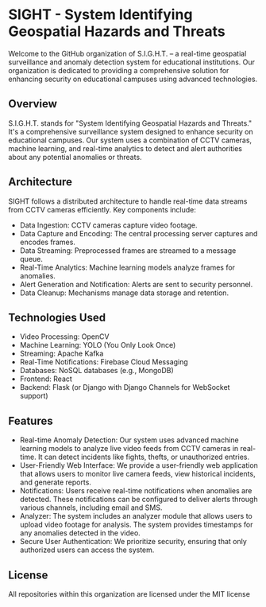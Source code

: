 # SIGHT - System Identifying Geospatial Hazards and Threats
Welcome to the GitHub organization of S.I.G.H.T. – a real-time geospatial surveillance and anomaly detection system for educational institutions. Our organization is dedicated to providing a comprehensive solution for enhancing security on educational campuses using advanced technologies.

## Overview
S.I.G.H.T. stands for "System Identifying Geospatial Hazards and Threats." It's a comprehensive surveillance system designed to enhance security on educational campuses. Our system uses a combination of CCTV cameras, machine learning, and real-time analytics to detect and alert authorities about any potential anomalies or threats.


## Architecture
SIGHT follows a distributed architecture to handle real-time data streams from CCTV cameras efficiently. Key components include:
- Data Ingestion: CCTV cameras capture video footage.
- Data Capture and Encoding: The central processing server captures and encodes frames.
- Data Streaming: Preprocessed frames are streamed to a message queue.
- Real-Time Analytics: Machine learning models analyze frames for anomalies.
- Alert Generation and Notification: Alerts are sent to security personnel.
- Data Cleanup: Mechanisms manage data storage and retention.

## Technologies Used
- Video Processing: OpenCV
- Machine Learning: YOLO (You Only Look Once)
- Streaming: Apache Kafka
- Real-Time Notifications: Firebase Cloud Messaging
- Databases: NoSQL databases (e.g., MongoDB)
- Frontend: React
- Backend: Flask (or Django with Django Channels for WebSocket support)

## Features
- Real-time Anomaly Detection: Our system uses advanced machine learning models to analyze live video feeds from CCTV cameras in real-time. It can detect incidents like fights, thefts, or unauthorized entries.
- User-Friendly Web Interface: We provide a user-friendly web application that allows users to monitor live camera feeds, view historical incidents, and generate reports.
- Notifications: Users receive real-time notifications when anomalies are detected. These notifications can be configured to deliver alerts through various channels, including email and SMS.
- Analyzer: The system includes an analyzer module that allows users to upload video footage for analysis. The system provides timestamps for any anomalies detected in the video.
- Secure User Authentication: We prioritize security, ensuring that only authorized users can access the system.

## License
All repositories within this organization are licensed under the MIT license
